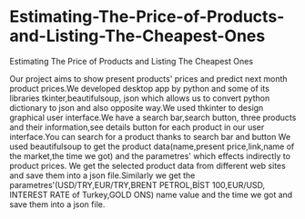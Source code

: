 # Estimating-The-Price-of-Products-and-Listing-The-Cheapest-Ones
Estimating The Price of Products and Listing The Cheapest Ones

Our project aims to show present products' prices and predict next month product prices.We developed desktop app by python and some of its libraries tkinter,beautifulsoup,
json which allows us to convert python dictionary to json and also opposite way.We used thkinter to design graphical user interface.We have a search bar,search button,
three products and their information,see details button for each product in our user interface.You can search for a product thanks to search bar and button
We used beautifulsoup to get the product data(name,present price,link,name of the market,the time we got) and the parametres' which effects indirectly to product prices.
We get the selected product data from different web sites and save them into a json file.Similarly we get the parametres'(USD/TRY,EUR/TRY,BRENT PETROL,BİST 100,EUR/USD,
INTEREST RATE of Turkey,GOLD ONS) name value and the time we got and save them into a json file.



